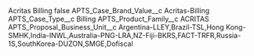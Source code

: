 <?xml version="1.0" encoding="UTF-8"?>
<CustomMetadata xmlns="http://soap.sforce.com/2006/04/metadata" xmlns:xsi="http://www.w3.org/2001/XMLSchema-instance" xmlns:xsd="http://www.w3.org/2001/XMLSchema">
    <label>Acritas Billing</label>
    <protected>false</protected>
    <values>
        <field>APTS_Case_Brand_Value__c</field>
        <value xsi:type="xsd:string">Acritas-Billing</value>
    </values>
    <values>
        <field>APTS_Case_Type__c</field>
        <value xsi:type="xsd:string">Billing</value>
    </values>
    <values>
        <field>APTS_Product_Family__c</field>
        <value xsi:type="xsd:string">ACRITAS</value>
    </values>
    <values>
        <field>APTS_Proposal_Business_Unit__c</field>
        <value xsi:type="xsd:string">Argentina-LLEY,Brazil-TSL,Hong Kong-SMHK,India-INWL,Australia-PNG-LRA,NZ-Fiji-BKRS,FACT-TRFR,Russia-1S,SouthKorea-DUZON,SMGE,Dofiscal</value>
    </values>
</CustomMetadata>
